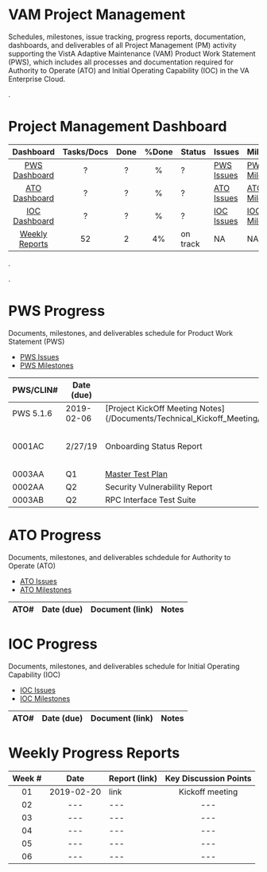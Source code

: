 # VAM Project Management
Schedules, milestones, issue tracking, progress reports, documentation, dashboards, and deliverables of all Project Management (PM) activity supporting the VistA Adaptive Maintenance (VAM) Product Work Statement (PWS), which includes all processes and documentation required for Authority to Operate (ATO) and Initial Operating Capability (IOC) in the VA Enterprise Cloud.

.


# Project Management Dashboard
Dashboard | Tasks/Docs | Done | %Done| Status | Issues | Milestones|
|:---:|:---:|:---:|:---:|---|---|---|
[PWS Dashboard](#pws-progress)    | ? | ? | % | ? | [PWS Issues](https://github.com/vistadataproject/VAM2ProjectManagement/issues?q=is%3Aopen+is%3Aissue+label%3APWS) | [PWS Milestones](https://github.com/vistadataproject/VAM2ProjectManagement/issues?q=is%3Aopen+is%3Aissue+milestone%3APWS-Scope)  | 
[ATO Dashboard](#ato-progress)    | ? | ? | % | ? | [ATO Issues](https://github.com/vistadataproject/VAM2ProjectManagement/issues?q=is%3Aopen+is%3Aissue+label%3AATO) | [ATO Milestones](https://github.com/vistadataproject/VAM2ProjectManagement/issues?q=is%3Aopen+is%3Aissue+milestone%3AATO-Scope)  |
[IOC Dashboard](#ioc-progress)    | ? | ? | % | ? | [IOC Issues](https://github.com/vistadataproject/VAM2ProjectManagement/issues?q=is%3Aopen+is%3Aissue+label%3AIOC)  |  [IOC Milestones](https://github.com/vistadataproject/VAM2ProjectManagement/issues?q=is%3Aopen+is%3Aissue+milestone%3AIOC-Scope) | 
[Weekly Reports](#weekly-progress-reports)  | 52 | 2 | 4% | on track  | NA | NA |

.

.


# PWS Progress
Documents, milestones, and deliverables schedule for Product Work Statement (PWS)

* [PWS Issues](https://github.com/vistadataproject/VAM2ProjectManagement/issues?q=is%3Aopen+is%3Aissue+label%3APWS)
* [PWS Milestones](https://github.com/vistadataproject/VAM2ProjectManagement/issues?q=is%3Aopen+is%3Aissue+milestone%3APWS-Scope)


|PWS/CLIN# | Date (due) | Document (link) | Notes |
|---|---|---|---|
|PWS 5.1.6 | 2019-02-06 | [Project KickOff Meeting Notes] (/Documents/Technical_Kickoff_Meeting/VAM2_Technical_Kickoff_Meeting_Notes_20190206.md) |
|0001AC | 2/27/19 |  Onboarding Status Report | Deliver to COR by email on 2/27/2019 |
|0003AA | Q1 | [Master Test Plan](/Documents/Master_Test_Plan.md) |   |
|0002AA	| Q2 | Security Vulnerability Report |    |
|0003AB	| Q2 | RPC Interface Test Suite |    |




# ATO Progress
Documents, milestones, and deliverables schdedule for Authority to Operate (ATO)

* [ATO Issues](https://github.com/vistadataproject/VAM2ProjectManagement/issues?q=is%3Aopen+is%3Aissue+label%3AATO)
* [ATO Milestones](https://github.com/vistadataproject/VAM2ProjectManagement/issues?q=is%3Aopen+is%3Aissue+milestone%3AATO-Scope) 


|ATO# | Date (due) | Document (link) | Notes |
|---|---|---|---|



# IOC Progress
Documents, milestones, and deliverables schedule for Initial Operating Capability (IOC)

* [IOC Issues](https://github.com/vistadataproject/VAM2ProjectManagement/issues?q=is%3Aopen+is%3Aissue+label%3AIOC)
* [IOC Milestones](https://github.com/vistadataproject/VAM2ProjectManagement/issues?q=is%3Aopen+is%3Aissue+milestone%3AIOC-Scope)

|ATO# | Date (due) | Document (link) | Notes |
|---|---|---|---|



# Weekly Progress Reports
|Week #  | Date | Report (link) | Key Discussion Points |
|:---:|:---:|:---|:---:|
| 01 |2019-02-20|  link | Kickoff meeting |
| 02 |---|---|---|
| 03 |---|---|---|
| 04 |---|---|---|
| 05 |---|---|---|
| 06 |---|---|---|

















